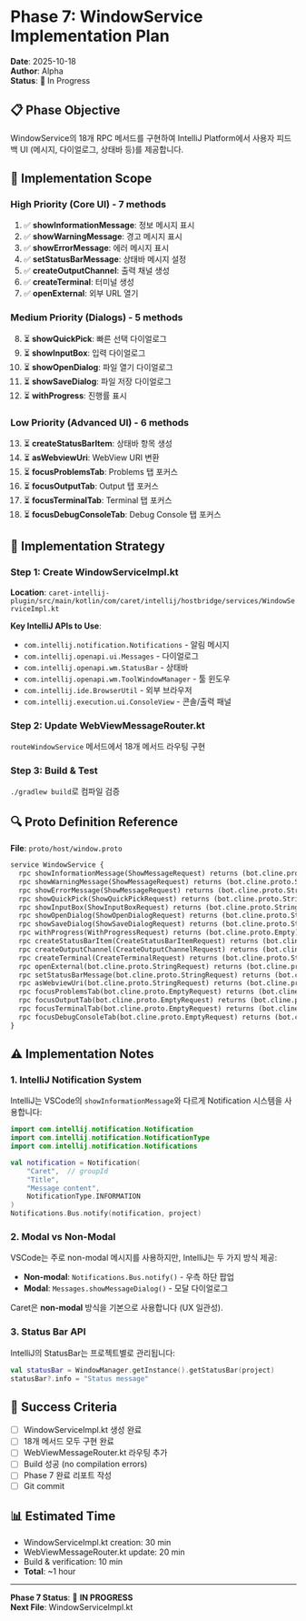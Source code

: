# Phase 7: WindowService Implementation Plan
**Date**: 2025-10-18  
**Author**: Alpha  
**Status**: 🔄 In Progress

## 📋 Phase Objective
WindowService의 18개 RPC 메서드를 구현하여 IntelliJ Platform에서 사용자 피드백 UI (메시지, 다이얼로그, 상태바 등)를 제공합니다.

## 🎯 Implementation Scope

### High Priority (Core UI) - 7 methods
1. ✅ **showInformationMessage**: 정보 메시지 표시
2. ✅ **showWarningMessage**: 경고 메시지 표시  
3. ✅ **showErrorMessage**: 에러 메시지 표시
4. ✅ **setStatusBarMessage**: 상태바 메시지 설정
5. ✅ **createOutputChannel**: 출력 채널 생성
6. ✅ **createTerminal**: 터미널 생성
7. ✅ **openExternal**: 외부 URL 열기

### Medium Priority (Dialogs) - 5 methods
8. ⏳ **showQuickPick**: 빠른 선택 다이얼로그
9. ⏳ **showInputBox**: 입력 다이얼로그
10. ⏳ **showOpenDialog**: 파일 열기 다이얼로그
11. ⏳ **showSaveDialog**: 파일 저장 다이얼로그
12. ⏳ **withProgress**: 진행률 표시

### Low Priority (Advanced UI) - 6 methods
13. ⏳ **createStatusBarItem**: 상태바 항목 생성
14. ⏳ **asWebviewUri**: WebView URI 변환
15. ⏳ **focusProblemsTab**: Problems 탭 포커스
16. ⏳ **focusOutputTab**: Output 탭 포커스
17. ⏳ **focusTerminalTab**: Terminal 탭 포커스
18. ⏳ **focusDebugConsoleTab**: Debug Console 탭 포커스

## 📝 Implementation Strategy

### Step 1: Create WindowServiceImpl.kt
**Location**: `caret-intellij-plugin/src/main/kotlin/com/caret/intellij/hostbridge/services/WindowServiceImpl.kt`

**Key IntelliJ APIs to Use**:
- `com.intellij.notification.Notifications` - 알림 메시지
- `com.intellij.openapi.ui.Messages` - 다이얼로그
- `com.intellij.openapi.wm.StatusBar` - 상태바
- `com.intellij.openapi.wm.ToolWindowManager` - 툴 윈도우
- `com.intellij.ide.BrowserUtil` - 외부 브라우저
- `com.intellij.execution.ui.ConsoleView` - 콘솔/출력 패널

### Step 2: Update WebViewMessageRouter.kt
`routeWindowService` 메서드에서 18개 메서드 라우팅 구현

### Step 3: Build & Test
`./gradlew build`로 컴파일 검증

## 🔍 Proto Definition Reference
**File**: `proto/host/window.proto`

```protobuf
service WindowService {
  rpc showInformationMessage(ShowMessageRequest) returns (bot.cline.proto.StringResponse);
  rpc showWarningMessage(ShowMessageRequest) returns (bot.cline.proto.StringResponse);
  rpc showErrorMessage(ShowMessageRequest) returns (bot.cline.proto.StringResponse);
  rpc showQuickPick(ShowQuickPickRequest) returns (bot.cline.proto.StringResponse);
  rpc showInputBox(ShowInputBoxRequest) returns (bot.cline.proto.StringResponse);
  rpc showOpenDialog(ShowOpenDialogRequest) returns (bot.cline.proto.StringResponse);
  rpc showSaveDialog(ShowSaveDialogRequest) returns (bot.cline.proto.StringResponse);
  rpc withProgress(WithProgressRequest) returns (bot.cline.proto.Empty);
  rpc createStatusBarItem(CreateStatusBarItemRequest) returns (bot.cline.proto.StringResponse);
  rpc createOutputChannel(CreateOutputChannelRequest) returns (bot.cline.proto.Empty);
  rpc createTerminal(CreateTerminalRequest) returns (bot.cline.proto.StringResponse);
  rpc openExternal(bot.cline.proto.StringRequest) returns (bot.cline.proto.BoolResponse);
  rpc setStatusBarMessage(bot.cline.proto.StringRequest) returns (bot.cline.proto.Empty);
  rpc asWebviewUri(bot.cline.proto.StringRequest) returns (bot.cline.proto.StringResponse);
  rpc focusProblemsTab(bot.cline.proto.EmptyRequest) returns (bot.cline.proto.Empty);
  rpc focusOutputTab(bot.cline.proto.EmptyRequest) returns (bot.cline.proto.Empty);
  rpc focusTerminalTab(bot.cline.proto.EmptyRequest) returns (bot.cline.proto.Empty);
  rpc focusDebugConsoleTab(bot.cline.proto.EmptyRequest) returns (bot.cline.proto.Empty);
}
```

## ⚠️ Implementation Notes

### 1. IntelliJ Notification System
IntelliJ는 VSCode의 `showInformationMessage`와 다르게 Notification 시스템을 사용합니다:

```kotlin
import com.intellij.notification.Notification
import com.intellij.notification.NotificationType
import com.intellij.notification.Notifications

val notification = Notification(
    "Caret",  // groupId
    "Title",
    "Message content",
    NotificationType.INFORMATION
)
Notifications.Bus.notify(notification, project)
```

### 2. Modal vs Non-Modal
VSCode는 주로 non-modal 메시지를 사용하지만, IntelliJ는 두 가지 방식 제공:
- **Non-modal**: `Notifications.Bus.notify()` - 우측 하단 팝업
- **Modal**: `Messages.showMessageDialog()` - 모달 다이얼로그

Caret은 **non-modal** 방식을 기본으로 사용합니다 (UX 일관성).

### 3. Status Bar API
IntelliJ의 StatusBar는 프로젝트별로 관리됩니다:

```kotlin
val statusBar = WindowManager.getInstance().getStatusBar(project)
statusBar?.info = "Status message"
```

## 🚀 Success Criteria
- [ ] WindowServiceImpl.kt 생성 완료
- [ ] 18개 메서드 모두 구현 완료
- [ ] WebViewMessageRouter.kt 라우팅 추가
- [ ] Build 성공 (no compilation errors)
- [ ] Phase 7 완료 리포트 작성
- [ ] Git commit

## 📊 Estimated Time
- WindowServiceImpl.kt creation: 30 min
- WebViewMessageRouter.kt update: 20 min
- Build & verification: 10 min
- **Total**: ~1 hour

---
**Phase 7 Status**: 🔄 **IN PROGRESS**  
**Next File**: WindowServiceImpl.kt
